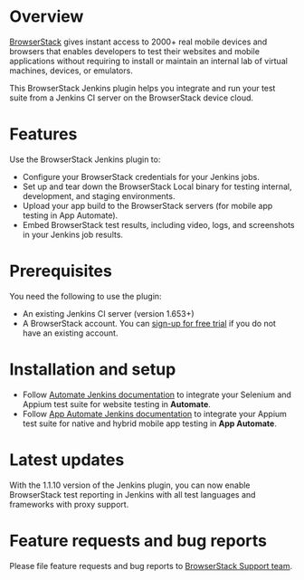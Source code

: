 # Overview
[BrowserStack](https://browserstack.com) gives instant access to 2000+ real mobile devices and browsers that enables developers to test their websites and mobile applications without requiring to install or maintain an internal lab of virtual machines, devices, or emulators.

This BrowserStack Jenkins plugin helps you integrate and run your test suite from a Jenkins CI server on the BrowserStack device cloud.

# Features
Use the BrowserStack Jenkins plugin to:
- Configure your BrowserStack credentials for your Jenkins jobs.
- Set up and tear down the BrowserStack Local binary for testing internal, development, and staging environments.
- Upload your app build to the BrowserStack servers (for mobile app testing in App Automate).
- Embed BrowserStack test results, including video, logs, and screenshots in your Jenkins job results.


# Prerequisites 
You need the following to use the plugin:
- An existing Jenkins CI server (version 1.653+)
- A BrowserStack account. You can [sign-up for free trial](https://www.browserstack.com/users/sign_up) if you do not have an existing account.

# Installation and setup
- Follow [Automate Jenkins documentation](https://www.browserstack.com/docs/automate/selenium/jenkins) to integrate your Selenium and Appium test suite for website testing in **Automate**.
- Follow [App Automate Jenkins documentation](https://www.browserstack.com/docs/app-automate/appium/integrations/jenkins) to integrate your Appium test suite for native and hybrid mobile app testing in **App Automate**.

# Latest updates
With the 1.1.10 version of the Jenkins plugin, you can now enable BrowserStack test reporting in Jenkins with all test languages and frameworks with proxy support.

# Feature requests and bug reports
Please file feature requests and bug reports to [BrowserStack Support team](https://www.browserstack.com/contact?ref=help#technical-support).
